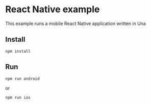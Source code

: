 # React Native example

This example runs a mobile React Native application written in Una

## Install
```
npm install
```

## Run
```
npm run android
```
or 
```
npm run ios
```
